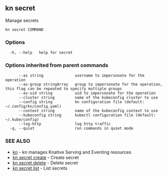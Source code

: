 ## kn secret

Manage secrets

```
kn secret COMMAND
```

### Options

```
  -h, --help   help for secret
```

### Options inherited from parent commands

```
      --as string              username to impersonate for the operation
      --as-group stringArray   group to impersonate for the operation, this flag can be repeated to specify multiple groups
      --as-uid string          uid to impersonate for the operation
      --cluster string         name of the kubeconfig cluster to use
      --config string          kn configuration file (default: ~/.config/kn/config.yaml)
      --context string         name of the kubeconfig context to use
      --kubeconfig string      kubectl configuration file (default: ~/.kube/config)
      --log-http               log http traffic
  -q, --quiet                  run commands in quiet mode
```

### SEE ALSO

* [kn](kn.md)	 - kn manages Knative Serving and Eventing resources
* [kn secret create](kn_secret_create.md)	 - Create secret
* [kn secret delete](kn_secret_delete.md)	 - Delete secret
* [kn secret list](kn_secret_list.md)	 - List secrets

